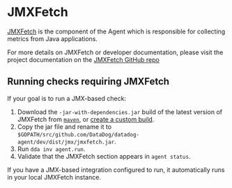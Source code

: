# JMXFetch
[JMXFetch](https://github.com/DataDog/jmxfetch/) is the component of the Agent which is responsible for collecting metrics from Java applications.

For more details on JMXFetch or developer documentation, please visit the project documentation on the [JMXFetch GitHub repo](https://github.com/DataDog/jmxfetch/)

## Running checks requiring JMXFetch
If your goal is to run a JMX-based check:

1. Download the `-jar-with-dependencies.jar` build of the latest version of JMXFetch from
   [`maven`](https://repo1.maven.org/maven2/com/datadoghq/jmxfetch/), or [create a custom build](https://github.com/DataDog/jmxfetch/#building-from-source).
1. Copy the jar file and rename it to `$GOPATH/src/github.com/DataDog/datadog-agent/dev/dist/jmx/jmxfetch.jar`.
1. Run `dda inv agent.run`.
1. Validate that the JMXFetch section appears in `agent status`.

If you have a JMX-based integration configured to run, it automatically runs in your local JMXFetch instance.
